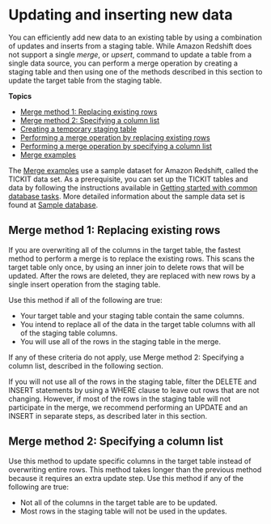 # Updating and inserting new data<a name="t_updating-inserting-using-staging-tables-"></a>

You can efficiently add new data to an existing table by using a combination of updates and inserts from a staging table\. While Amazon Redshift does not support a single *merge*, or *upsert*, command to update a table from a single data source, you can perform a merge operation by creating a staging table and then using one of the methods described in this section to update the target table from the staging table\. 

**Topics**
+ [Merge method 1: Replacing existing rows](#merge-method-replace-existing-rows)
+ [Merge method 2: Specifying a column list](#merge-method-specify-column-list)
+ [Creating a temporary staging table](merge-create-staging-table.md)
+ [Performing a merge operation by replacing existing rows](merge-replacing-existing-rows.md)
+ [Performing a merge operation by specifying a column list](merge-specify-a-column-list.md)
+ [Merge examples](merge-examples.md)

The [Merge examples](merge-examples.md) use a sample dataset for Amazon Redshift, called the TICKIT data set\. As a prerequisite, you can set up the TICKIT tables and data by following the instructions available in [Getting started with common database tasks](https://docs.aws.amazon.com/redshift/latest/gsg/database-tasks.html)\. More detailed information about the sample data set is found at [Sample database](https://docs.aws.amazon.com/redshift/latest/dg/c_sampledb.html)\. 

## Merge method 1: Replacing existing rows<a name="merge-method-replace-existing-rows"></a>

If you are overwriting all of the columns in the target table, the fastest method to perform a merge is to replace the existing rows\. This scans the target table only once, by using an inner join to delete rows that will be updated\. After the rows are deleted, they are replaced with new rows by a single insert operation from the staging table\. 

Use this method if all of the following are true: 
+ Your target table and your staging table contain the same columns\. 
+ You intend to replace all of the data in the target table columns with all of the staging table columns\.
+ You will use all of the rows in the staging table in the merge\.

If any of these criteria do not apply, use Merge method 2: Specifying a column list, described in the following section\.

If you will not use all of the rows in the staging table, filter the DELETE and INSERT statements by using a WHERE clause to leave out rows that are not changing\. However, if most of the rows in the staging table will not participate in the merge, we recommend performing an UPDATE and an INSERT in separate steps, as described later in this section\.

## Merge method 2: Specifying a column list<a name="merge-method-specify-column-list"></a>

Use this method to update specific columns in the target table instead of overwriting entire rows\. This method takes longer than the previous method because it requires an extra update step\. Use this method if any of the following are true: 
+ Not all of the columns in the target table are to be updated\. 
+ Most rows in the staging table will not be used in the updates\. 